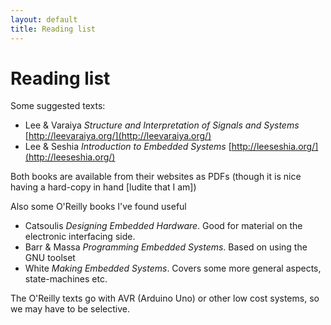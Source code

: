 ```yaml
---
layout: default
title: Reading list
---
```


# Reading list
Some suggested texts:

* Lee & Varaiya _Structure and Interpretation of Signals and Systems_ [http://leevaraiya.org/](http://leevaraiya.org/)
* Lee & Seshia _Introduction to Embedded Systems_ [http://leeseshia.org/](http://leeseshia.org/)

Both books are available from their websites as PDFs (though it is nice having a hard-copy in hand [ludite that I am])

Also some O'Reilly books I've found useful

* Catsoulis _Designing Embedded Hardware_.  Good for material on the electronic interfacing side.
* Barr & Massa _Programming Embedded Systems_.  Based on using the GNU toolset
* White _Making Embedded Systems_.  Covers some more general aspects, state-machines etc.

The O'Reilly texts go with AVR (Arduino Uno) or other low cost systems, so we may have to be selective.
